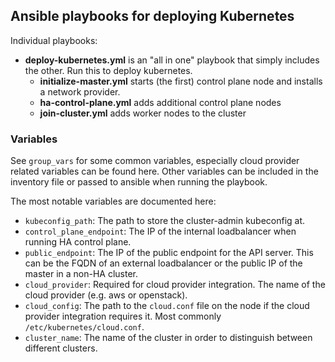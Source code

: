 ## Ansible playbooks for deploying Kubernetes

Individual playbooks:

- **deploy-kubernetes.yml** is an "all in one" playbook that simply includes the other. Run this to deploy kubernetes.
  - **initialize-master.yml** starts (the first) control plane node and installs a network provider.
  - **ha-control-plane.yml** adds additional control plane nodes
  - **join-cluster.yml** adds worker nodes to the cluster

### Variables

See `group_vars` for some common variables, especially cloud provider related variables can be found here.
Other variables can be included in the inventory file or passed to ansible when running the playbook.

The most notable variables are documented here:

- `kubeconfig_path`: The path to store the cluster-admin kubeconfig at.
- `control_plane_endpoint`: The IP of the internal loadbalancer when running HA control plane.
- `public_endpoint`: The IP of the public endpoint for the API server. This can be the FQDN of an external loadbalancer or the public IP of the master in a non-HA cluster.
- `cloud_provider`: Required for cloud provider integration. The name of the cloud provider (e.g. aws or openstack).
- `cloud_config`: The path to the `cloud.conf` file on the node if the cloud provider integration requires it. Most commonly `/etc/kubernetes/cloud.conf`.
- `cluster_name`: The name of the cluster in order to distinguish between different clusters.
